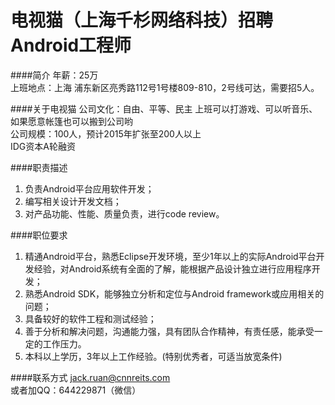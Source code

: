电视猫（上海千杉网络科技）招聘Android工程师
========== 
####简介
年薪：25万  
上班地点：上海 浦东新区亮秀路112号1号楼809-810，2号线可达，需要招5人。  

####关于电视猫
公司文化：自由、平等、民主 上班可以打游戏、可以听音乐、如果愿意帐篷也可以搬到公司哟  
公司规模：100人，预计2015年扩张至200人以上  
IDG资本A轮融资  

####职责描述
1. 负责Android平台应用软件开发；  
2. 编写相关设计开发文档；  
3. 对产品功能、性能、质量负责，进行code review。  

####职位要求
1. 精通Android平台，熟悉Eclipse开发环境，至少1年以上的实际Android平台开发经验，对Android系统有全面的了解，能根据产品设计独立进行应用程序开发；  
2. 熟悉Android SDK，能够独立分析和定位与Android framework或应用相关的问题；  
3. 具备较好的软件工程和测试经验；  
4. 善于分析和解决问题，沟通能力强，具有团队合作精神，有责任感，能承受一定的工作压力。  
5. 本科以上学历，3年以上工作经验。(特别优秀者，可适当放宽条件)  

####联系方式
[jack.ruan@cnnreits.com](jack.ruan@cnnreits.com)  
或者加QQ：644229871（微信）  